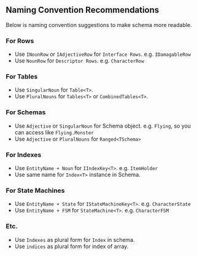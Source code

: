 ## Naming Convention Recommendations
Below is naming convention suggestions to make schema more readable.

### For Rows
* Use `INounRow` or `IAdjectiveRow` for `Interface Rows`. e.g. `IDamagableRow`
* Use `NounRow` for `Descriptor Rows`. e.g. `CharacterRow`

### For Tables
* Use `SingularNoun` for `Table<T>`.
* Use `PluralNouns` for `Tables<T>` or `CombinedTables<T>`.

### For Schemas
* Use `Adjective` or `SingularNoun` for Schema object. e.g. `Flying`, so you can access like `Flying.Monster`
* Use `Adjective` or `PluralNouns` for `Ranged<TSchema>`

### For Indexes
* Use `EntityName + Noun` for `IIndexKey<T>`. e.g. `ItemHolder`
* Use same name for `Index<T>` instance in Schema.

### For State Machines
* Use `EntityName + State` for `IStateMachineKey<T>`. e.g. `CharacterState`
* Use `EntityName + FSM` for `StateMachine<T>`. e.g. `CharacterFSM`

### Etc.
* Use `Indexes` as plural form for `Index` in schema.
* Use `indices` as plural form for index of array.
